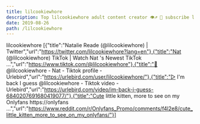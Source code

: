 ```yaml
---
title: lilcookiewhore
description: Top lilcookiewhore adult content creator 👁♐️ 👑 subscribe lilcookiewhore to my porn site below IG lilcookiewhore
date: 2019-08-26
path: /lilcookiewhore
---
```


lilcookiewhore
[{"title":"Natalie Reade (@lilcookiewhore) | Twitter","url":"https://twitter.com/lilcookiewhore?lang=en"},{"title":"Nat (@lilcookiewhore) TikTok | Watch Nat 's Newest TikTok ...","url":"https://www.tiktok.com/@lilcookiewhore"},{"title":"🦄 @lilcookiewhore - Nat - Tiktok profile - Urlebird","url":"https://urlebird.com/user/lilcookiewhore/"},{"title":"▷ I'm back I guess @lilcookiewhore - Tiktok video - Urlebird","url":"https://urlebird.com/video/im-back-i-guess-6840207691680419077/"},{"title":"Cute little kitten, more to see on my Onlyfans https://onlyfans ...","url":"https://www.reddit.com/r/Onlyfans_Promo/comments/f4l2e8/cute_little_kitten_more_to_see_on_my_onlyfans/"}]

